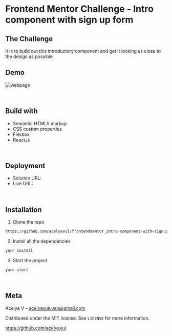 # Frontend Mentor Challenge - Intro component with sign up form

## The Challenge

It is to build out this introductory component and get it looking as close to the design as possible.

## Demo

![webpage](https://user-images.githubusercontent.com/88436030/132941997-2a0c4acd-6074-4825-a523-71ff5ccc6a94.png)

<br/>

## Build with

- Semantic HTML5 markup
- CSS custom properties
- Flexbox
- ReactJs

<br/>

## Deployment

- Solution URL:
- Live URL:

<br/>

## Installation


1. Clone the repo

```sh
https://github.com/acelyavul/frontendmentor_intro-component-with-signup-form.git
```

2. Install all the dependencies

```sh
yarn install
```

3. Start the project

```sh
yarn start
```

<br/>

## Meta

Acelya V – acelyavuluvan@gmail.com

Distributed under the MIT license. See `LICENSE` for more information.

https://github.com/acelyavul

